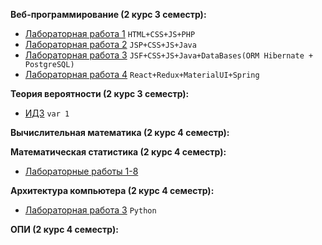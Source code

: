 <b>Веб-программирование (2 курс 3 семестр):</b>  

- [Лабораторная работа 1](https://github.com/alinaagnistova/web_lab1) `HTML+CSS+JS+PHP`
- [Лабораторная работа 2](https://github.com/alinaagnistova/web_lab2) `JSP+CSS+JS+Java`
- [Лабораторная работа 3](https://github.com/alinaagnistova/web_lab3) `JSF+CSS+JS+Java+DataBases(ORM Hibernate + PostgreSQL)`
- [Лабораторная работа 4](https://github.com/alinaagnistova/web_lab4) `React+Redux+MaterialUI+Spring`

<b>Теория вероятности (2 курс 3 семестр):</b>  
- [ИДЗ](https://github.com/alinaagnistova/ITMO/theory_of_probability) `var 1`

<b>Вычислительная математика (2 курс 4 семестр):</b>  </br>

<b>Математическая статистика (2 курс 4 семестр):</b> 
- [Лабораторные работы 1-8](https://github.com/alinaagnistova/ITMO/tree/main/math_stat) 

<b>Архитектура компьютера (2 курс 4 семестр):</b>
- [Лабораторная работа 3](https://github.com/alinaagnistova/csa_lab_3) `Python`  </br>

<b>ОПИ (2 курс 4 семестр):</b>




